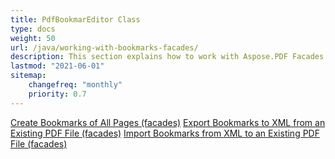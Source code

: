 ```yaml
---
title: PdfBookmarEditor Class
type: docs
weight: 50
url: /java/working-with-bookmarks-facades/
description: This section explains how to work with Aspose.PDF Facades using PdfBookmarEditor Class.
lastmod: "2021-06-01"
sitemap:
    changefreq: "monthly"
    priority: 0.7
---
```


[Create Bookmarks of All Pages (facades)](/pdf/java/create-bookmark/)
[Export Bookmarks to XML from an Existing PDF File (facades)](/pdf/java/export-bookmark/)
[Import Bookmarks from XML to an Existing PDF File (facades)](/pdf/java/import-bookmark/)
